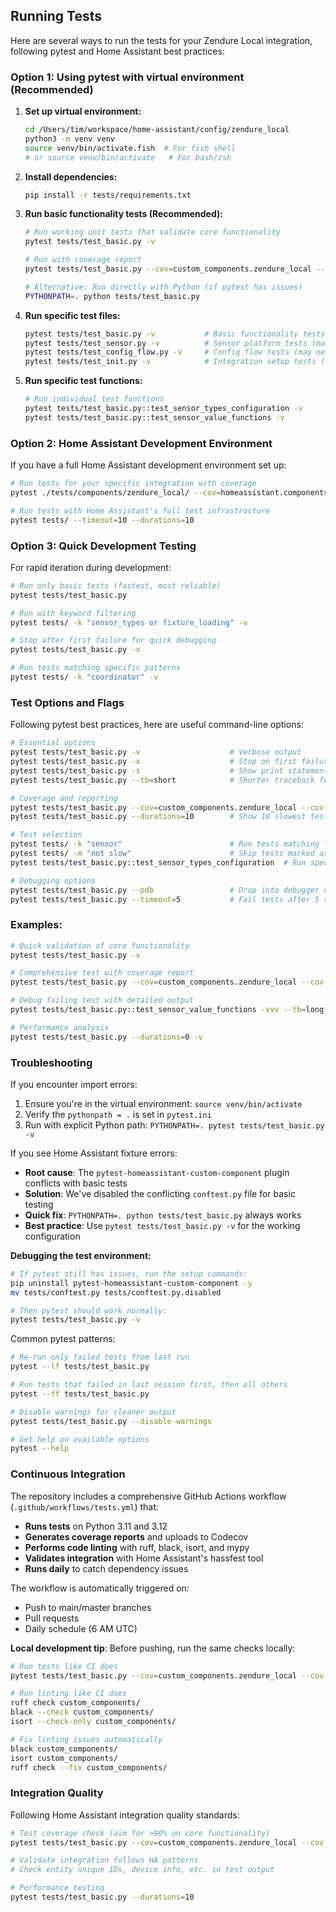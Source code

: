 ## Running Tests

Here are several ways to run the tests for your Zendure Local integration, following pytest and Home Assistant best practices:

### Option 1: Using pytest with virtual environment (Recommended)

1. **Set up virtual environment:**
   ```bash
   cd /Users/tim/workspace/home-assistant/config/zendure_local
   python3 -m venv venv
   source venv/bin/activate.fish  # For fish shell
   # or source venv/bin/activate   # For bash/zsh
   ```

2. **Install dependencies:**
   ```bash
   pip install -r tests/requirements.txt
   ```

3. **Run basic functionality tests (Recommended):**
   ```bash
   # Run working unit tests that validate core functionality
   pytest tests/test_basic.py -v
   
   # Run with coverage report
   pytest tests/test_basic.py --cov=custom_components.zendure_local --cov-report=term-missing -v
   
   # Alternative: Run directly with Python (if pytest has issues)
   PYTHONPATH=. python tests/test_basic.py
   ```

4. **Run specific test files:**
   ```bash
   pytest tests/test_basic.py -v           # Basic functionality tests (reliable)
   pytest tests/test_sensor.py -v          # Sensor platform tests (may need HA fixtures)
   pytest tests/test_config_flow.py -v     # Config flow tests (may need HA fixtures)
   pytest tests/test_init.py -v            # Integration setup tests (may need HA fixtures)
   ```

5. **Run specific test functions:**
   ```bash
   # Run individual test functions
   pytest tests/test_basic.py::test_sensor_types_configuration -v
   pytest tests/test_basic.py::test_sensor_value_functions -v
   ```

### Option 2: Home Assistant Development Environment

If you have a full Home Assistant development environment set up:

```bash
# Run tests for your specific integration with coverage
pytest ./tests/components/zendure_local/ --cov=homeassistant.components.zendure_local --cov-report term-missing -vv

# Run tests with Home Assistant's full test infrastructure
pytest tests/ --timeout=10 --durations=10
```

### Option 3: Quick Development Testing

For rapid iteration during development:

```bash
# Run only basic tests (fastest, most reliable)
pytest tests/test_basic.py

# Run with keyword filtering
pytest tests/ -k "sensor_types or fixture_loading" -v

# Stop after first failure for quick debugging
pytest tests/test_basic.py -x

# Run tests matching specific patterns
pytest tests/ -k "coordinator" -v
```

### Test Options and Flags

Following pytest best practices, here are useful command-line options:

```bash
# Essential options
pytest tests/test_basic.py -v                    # Verbose output
pytest tests/test_basic.py -x                    # Stop on first failure  
pytest tests/test_basic.py -s                    # Show print statements
pytest tests/test_basic.py --tb=short            # Shorter traceback format

# Coverage and reporting
pytest tests/test_basic.py --cov=custom_components.zendure_local --cov-report=html
pytest tests/test_basic.py --durations=10        # Show 10 slowest tests

# Test selection
pytest tests/ -k "sensor"                        # Run tests matching "sensor"
pytest tests/ -m "not slow"                      # Skip tests marked as slow
pytest tests/test_basic.py::test_sensor_types_configuration  # Run specific test

# Debugging options  
pytest tests/test_basic.py --pdb                 # Drop into debugger on failure
pytest tests/test_basic.py --timeout=5           # Fail tests after 5 seconds
```

### Examples:

```bash
# Quick validation of core functionality
pytest tests/test_basic.py -v

# Comprehensive test with coverage report
pytest tests/test_basic.py --cov=custom_components.zendure_local --cov-report=html -v

# Debug failing test with detailed output
pytest tests/test_basic.py::test_sensor_value_functions -vvv --tb=long

# Performance analysis
pytest tests/test_basic.py --durations=0 -v
```

### Troubleshooting

If you encounter import errors:
1. Ensure you're in the virtual environment: `source venv/bin/activate`
2. Verify the `pythonpath = .` is set in `pytest.ini`
3. Run with explicit Python path: `PYTHONPATH=. pytest tests/test_basic.py -v`

If you see Home Assistant fixture errors:
- **Root cause**: The `pytest-homeassistant-custom-component` plugin conflicts with basic tests
- **Solution**: We've disabled the conflicting `conftest.py` file for basic testing
- **Quick fix**: `PYTHONPATH=. python tests/test_basic.py` always works
- **Best practice**: Use `pytest tests/test_basic.py -v` for the working configuration

**Debugging the test environment:**
```bash
# If pytest still has issues, run the setup commands:
pip uninstall pytest-homeassistant-custom-component -y
mv tests/conftest.py tests/conftest.py.disabled

# Then pytest should work normally:
pytest tests/test_basic.py -v
```

Common pytest patterns:
```bash
# Re-run only failed tests from last run
pytest --lf tests/test_basic.py

# Run tests that failed in last session first, then all others  
pytest --ff tests/test_basic.py

# Disable warnings for cleaner output
pytest tests/test_basic.py --disable-warnings

# Get help on available options
pytest --help
```

### Continuous Integration

The repository includes a comprehensive GitHub Actions workflow (`.github/workflows/tests.yml`) that:

- **Runs tests** on Python 3.11 and 3.12
- **Generates coverage reports** and uploads to Codecov
- **Performs code linting** with ruff, black, isort, and mypy  
- **Validates integration** with Home Assistant's hassfest tool
- **Runs daily** to catch dependency issues

The workflow is automatically triggered on:
- Push to main/master branches
- Pull requests
- Daily schedule (6 AM UTC)

**Local development tip**: Before pushing, run the same checks locally:

```bash
# Run tests like CI does
pytest tests/test_basic.py --cov=custom_components.zendure_local --cov-report=xml -v

# Run linting like CI does
ruff check custom_components/
black --check custom_components/
isort --check-only custom_components/

# Fix linting issues automatically
black custom_components/
isort custom_components/
ruff check --fix custom_components/
```

### Integration Quality

Following Home Assistant integration quality standards:

```bash
# Test coverage check (aim for >90% on core functionality)
pytest tests/test_basic.py --cov=custom_components.zendure_local --cov-report=term-missing

# Validate integration follows HA patterns
# Check entity unique IDs, device info, etc. in test output

# Performance testing  
pytest tests/test_basic.py --durations=10
```
